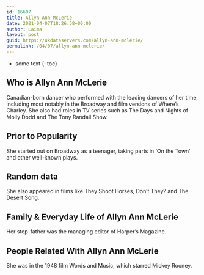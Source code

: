```yaml
---
id: 16607
title: Allyn Ann McLerie
date: 2021-04-07T18:26:58+00:00
author: Laima
layout: post
guid: https://ukdataservers.com/allyn-ann-mclerie/
permalink: /04/07/allyn-ann-mclerie/
---
```


* some text
{: toc}


## Who is Allyn Ann McLerie
                  
                  
                  
Canadian-born dancer who performed with the leading dancers of her time, including most notably in the Broadway and film versions of Where&#8217;s Charley. She also had roles in TV series such as The Days and Nights of Molly Dodd and The Tony Randall Show.
                  
              
            
              
            
                
                
                
## Prior to Popularity
                  
                  
                  
She started out on Broadway as a teenager, taking parts in &#8216;On the Town&#8217; and other well-known plays.
                  
              
            
              
            
                
                
                
## Random data
                  
                  
                  
She also appeared in films like They Shoot Horses, Don&#8217;t They? and The Desert Song.
                  
              
            
              
            
                
                
                
## Family & Everyday Life of Allyn Ann McLerie
                  
                  
                  
Her step-father was the managing editor of Harper&#8217;s Magazine.
                  
              
            
              
            
                
                
                
## People Related With Allyn Ann McLerie
                  
                  
                  
She was in the 1948 film Words and Music, which starred Mickey Rooney.
                  
              
            
              
            
                
              
            
              
              
            
            
              
            
          
          
          